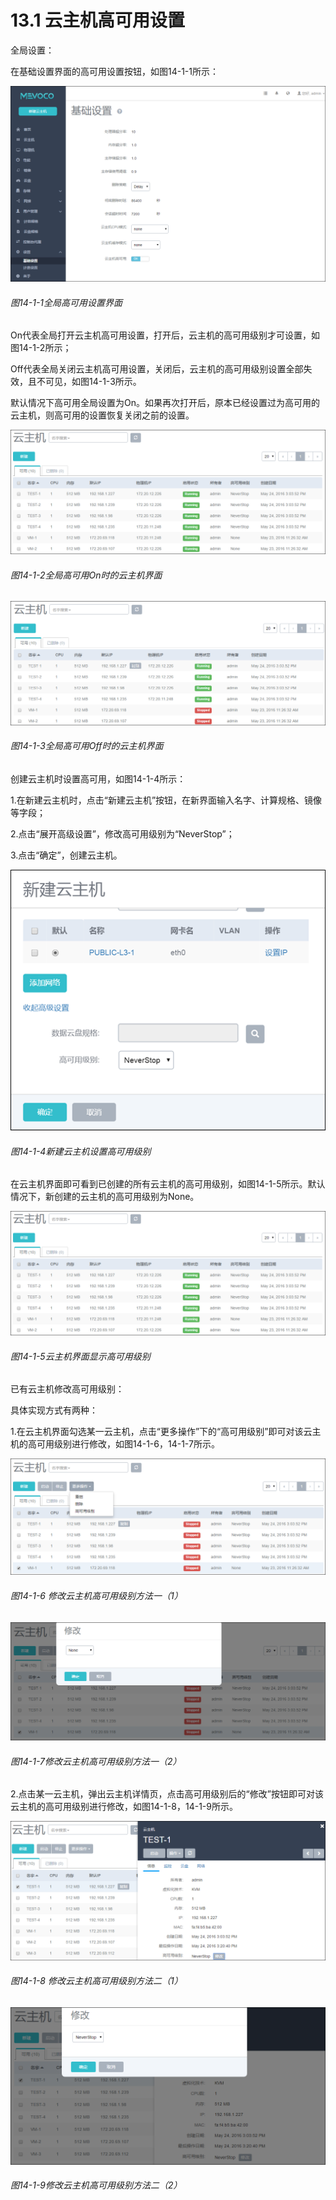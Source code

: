 # 13.1 云主机高可用设置

全局设置：

在基础设置界面的高可用设置按钮，如图14-1-1所示：

![png](../images/14-1-1.png "图14-1-1全局高可用设置界面")
###### 图14-1-1全局高可用设置界面

On代表全局打开云主机高可用设置，打开后，云主机的高可用级别才可设置，如图14-1-2所示；

Off代表全局关闭云主机高可用设置，关闭后，云主机的高可用级别设置全部失效，且不可见，如图14-1-3所示。

默认情况下高可用全局设置为On。如果再次打开后，原本已经设置过为高可用的云主机，则高可用的设置恢复关闭之前的设置。

![png](../images/14-1-2.png "图14-1-2全局高可用On时的云主机界面")
###### 图14-1-2全局高可用On时的云主机界面

![png](../images/14-1-3.png "图14-1-3全局高可用Off时的云主机界面")
###### 图14-1-3全局高可用Off时的云主机界面

创建云主机时设置高可用，如图14-1-4所示：

1.在新建云主机时，点击“新建云主机”按钮，在新界面输入名字、计算规格、镜像等字段； 

2.点击“展开高级设置”，修改高可用级别为“NeverStop”；

3.点击“确定”，创建云主机。

![png](../images/14-1-4.png "图14-1-4新建云主机设置高可用级别")
###### 图14-1-4新建云主机设置高可用级别

在云主机界面即可看到已创建的所有云主机的高可用级别，如图14-1-5所示。默认情况下，新创建的云主机的高可用级别为None。

![png](../images/14-1-5.png "图14-1-5云主机界面显示高可用级别")
###### 图14-1-5云主机界面显示高可用级别

已有云主机修改高可用级别：

具体实现方式有两种：

1.在云主机界面勾选某一云主机，点击“更多操作”下的“高可用级别”即可对该云主机的高可用级别进行修改，如图14-1-6，14-1-7所示。

![png](../images/14-1-6.png "图14-1-6 修改云主机高可用级别方法一（1）")
###### 图14-1-6 修改云主机高可用级别方法一（1）

![png](../images/14-1-7.png "图14-1-7修改云主机高可用级别方法一（2）")
###### 图14-1-7修改云主机高可用级别方法一（2）

2.点击某一云主机，弹出云主机详情页，点击高可用级别后的“修改”按钮即可对该云主机的高可用级别进行修改，如图14-1-8，14-1-9所示。

![png](../images/14-1-8.png "图14-1-8 修改云主机高可用级别方法二（1）")
###### 图14-1-8 修改云主机高可用级别方法二（1）

![png](../images/14-1-9.png "图14-1-9修改云主机高可用级别方法二（2）")
###### 图14-1-9修改云主机高可用级别方法二（2）

